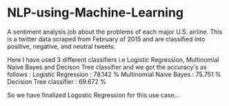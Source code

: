 # NLP-using-Machine-Learning
A sentiment analysis job about the problems of each major U.S. airline. This is a twitter data scraped from February of 2015 and are classified into positive, negative, and neutral tweets.


Here I have used 3 different classifiers i.e Logistic Regression, Multinomial Naive Bayes and Decison Tree classifier and we got the accuracy's as follows :
Logistic Regression : 78.142 %
Multinomial Naive Bayes : 75.751 %
Decision Tree classifier : 69.672 %

So we have finalized Logostic Regression for this use case...


